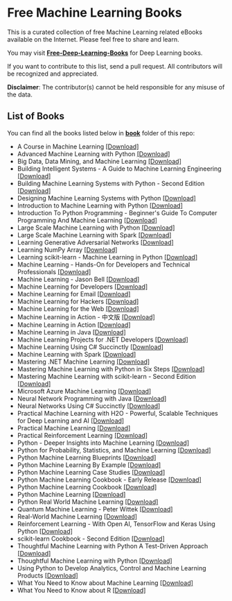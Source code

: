 # Free Machine Learning Books

This is a curated collection of free Machine Learning related eBooks available on the Internet. Please feel free to share and learn.

You may visit [**Free-Deep-Learning-Books**](https://github.com/TechBookHunter/Free-Deep-Learning-Books) for Deep Learning books.

If you want to contribute to this list, send a pull request. All contributors will be recognized and appreciated.

**Disclaimer**: The contributor(s) cannot be held responsible for any misuse of the data.

## List of Books

You can find all the books listed below in [**book**](/book) folder of this repo:

* A Course in Machine Learning [[Download]](/book/A%20Course%20in%20Machine%20Learning.pdf)
* Advanced Machine Learning with Python [[Download]](/book/Advanced%20Machine%20Learning%20with%20Python.pdf)
* Big Data, Data Mining, and Machine Learning [[Download]](/book/Big%20Data%2C%20Data%20Mining%2C%20and%20Machine%20Learning.epub)
* Building Intelligent Systems - A Guide to Machine Learning Engineering [[Download]](/book/Building%20Intelligent%20Systems%20-%20A%20Guide%20to%20Machine%20Learning%20Engineering.pdf)
* Building Machine Learning Systems with Python - Second Edition [[Download]](/book/Building%20Machine%20Learning%20Systems%20with%20Python%20-%20Second%20Edition.pdf)
* Designing Machine Learning Systems with Python [[Download]](/book/Designing%20Machine%20Learning%20Systems%20with%20Python.pdf)
* Introduction to Machine Learning with Python [[Download]](/book/Introduction%20to%20Machine%20Learning%20with%20Python.pdf)
* Introduction To Python Programming - Beginner's Guide To Computer Programming And Machine Learning [[Download]](/book/Introduction%20To%20Python%20Programming%20-%20Beginner%27s%20Guide%20To%20Computer%20Programming%20And%20Machine%20Learning.epub)
* Large Scale Machine Learning with Python [[Download]](/book/Large%20Scale%20Machine%20Learning%20with%20Python.pdf)
* Large Scale Machine Learning with Spark [[Download]](/book/Large%20Scale%20Machine%20Learning%20with%20Spark.pdf)
* Learning Generative Adversarial Networks [[Download]](/book/Learning%20Generative%20Adversarial%20Networks.epub)
* Learning NumPy Array [[Download]](/book/Learning%20NumPy%20Array.pdf)
* Learning scikit-learn - Machine Learning in Python [[Download]](/book/Learning%20scikit-learn%20-%20Machine%20Learning%20in%20Python.pdf)
* Machine Learning - Hands-On for Developers and Technical Professionals [[Download]](/book/Machine%20Learning%20-%20Hands-On%20for%20Developers%20and%20Technical%20Professionals.pdf)
* Machine Learning - Jason Bell [[Download]](/book/Machine%20Learning%20-%20Jason%20Bell.epub)
* Machine Learning for Developers [[Download]](/book/Machine%20Learning%20for%20Developers.pdf)
* Machine Learning for Email [[Download]](/book/Machine%20Learning%20for%20Email.epub)
* Machine Learning for Hackers [[Download]](/book/Machine%20Learning%20for%20Hackers.pdf)
* Machine Learning for the Web [[Download]](/book/Machine%20Learning%20for%20the%20Web.pdf)
* Machine Learning in Action - 中文版 [[Download]](/book/Machine%20Learning%20in%20Action%20-%20%E4%B8%AD%E6%96%87%E7%89%88.pdf)
* Machine Learning in Action [[Download]](/book/Machine%20Learning%20in%20Action.pdf)
* Machine Learning in Java [[Download]](/book/Machine%20Learning%20in%20Java.pdf)
* Machine Learning Projects for .NET Developers [[Download]](/book/Machine%20Learning%20Projects%20for%20.NET%20Developers.pdf)
* Machine Learning Using C# Succinctly [[Download]](/book/Machine%20Learning%20Using%20C%23%20Succinctly.pdf)
* Machine Learning with Spark [[Download]](/book/Machine%20Learning%20with%20Spark.pdf)
* Mastering .NET Machine Learning [[Download]](/book/Mastering%20.NET%20Machine%20Learning.epub)
* Mastering Machine Learning with Python in Six Steps [[Download]](/book/Mastering%20Machine%20Learning%20with%20Python%20in%20Six%20Steps.pdf)
* Mastering Machine Learning with scikit-learn - Second Edition [[Download]](/book/Mastering%20Machine%20Learning%20with%20scikit-learn%20-%20Second%20Edition.epub)
* Microsoft Azure Machine Learning [[Download]](/book/Microsoft%20Azure%20Machine%20Learning.pdf)
* Neural Network Programming with Java [[Download]](/book/Neural%20Network%20Programming%20with%20Java.pdf)
* Neural Networks Using C# Succinctly [[Download]](/book/Neural%20Networks%20Using%20C%23%20Succinctly.pdf)
* Practical Machine Learning with H2O - Powerful, Scalable Techniques for Deep Learning and AI [[Download]](/book/Practical%20Machine%20Learning%20with%20H2O%20-%20Powerful%2C%20Scalable%20Techniques%20for%20Deep%20Learning%20and%20AI.pdf)
* Practical Machine Learning [[Download]](/book/Practical%20Machine%20Learning.pdf)
* Practical Reinforcement Learning [[Download]](/book/Practical%20Reinforcement%20Learning.epub)
* Python - Deeper Insights into Machine Learning [[Download]](/book/Python%20-%20Deeper%20Insights%20into%20Machine%20Learning.pdf)
* Python for Probability, Statistics, and Machine Learning [[Download]](/book/Python%20for%20Probability%2C%20Statistics%2C%20and%20Machine%20Learning.pdf)
* Python Machine Learning Blueprints [[Download]](/book/Python%20Machine%20Learning%20Blueprints.pdf)
* Python Machine Learning By Example [[Download]](/book/Python%20Machine%20Learning%20By%20Example.epub)
* Python Machine Learning Case Studies [[Download]](/book/Python%20Machine%20Learning%20Case%20Studies.pdf)
* Python Machine Learning Cookbook - Early Release [[Download]](/book/Python%20Machine%20Learning%20Cookbook%20-%20Early%20Release.pdf)
* Python Machine Learning Cookbook [[Download]](/book/Python%20Machine%20Learning%20Cookbook.pdf)
* Python Machine Learning [[Download]](/book/Python%20Machine%20Learning.pdf)
* Python Real World Machine Learning [[Download]](/book/Python%20Real%20World%20Machine%20Learning.epub)
* Quantum Machine Learning - Peter Wittek [[Download]](/book/Quantum%20Machine%20Learning%20-%20Peter%20Wittek.epub)
* Real-World Machine Learning [[Download]](/book/Real-World%20Machine%20Learning.pdf)
* Reinforcement Learning - With Open AI, TensorFlow and Keras Using Python [[Download]](/book/Reinforcement%20Learning%20-%20With%20Open%20AI%2C%20TensorFlow%20and%20Keras%20Using%20Python.pdf)
* scikit-learn Cookbook - Second Edition [[Download]](/book/scikit-learn%20Cookbook%20-%20Second%20Edition.pdf)
* Thoughtful Machine Learning with Python A Test-Driven Approach [[Download]](/book/Thoughtful%20Machine%20Learning%20with%20Python%20A%20Test-Driven%20Approach.pdf)
* Thoughtful Machine Learning with Python [[Download]](/book/Thoughtful%20Machine%20Learning%20with%20Python.mobi)
* Using Python to Develop Analytics, Control and Machine Learning Products [[Download]](/book/Using%20Python%20to%20Develop%20Analytics%2C%20Control%20and%20Machine%20Learning%20Products.pdf)
* What You Need to Know about Machine Learning [[Download]](/book/What%20You%20Need%20to%20Know%20about%20Machine%20Learning.pdf)
* What You Need to Know about R [[Download]](/book/What%20You%20Need%20to%20Know%20about%20R.pdf)

